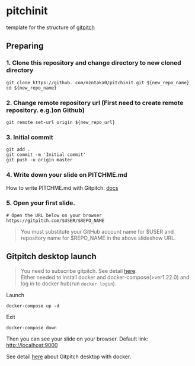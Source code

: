 # pitchinit
template for the structure of <a href='https://gitpitch.com/'>gitpitch</a>


## Preparing
### 1.  Clone this repository and change directory to new cloned directory
```
git clone https://github. com/mzntaka0/pitchinit.git ${new_repo_name}
cd ${new_repo_name}
```

### 2.  Change remote repository url (First need to create remote repository. e.g.)on Github)
```
git remote set-url origin ${new_repo_url}
```

### 3.  Initial commit
```
git add . 
git commit -m 'Initial commit'
git push -u origin master
```

### 4. Write down your slide on PITCHME.md  
How to write PITCHME.md with Gitpitch: <a href='https://gitpitch.com/docs/'>docs</a>  

### 5. Open your first slide.
```
# Open the URL below on your browser
https://gitpitch.com/$USER/$REPO_NAME
```

> You must substitute your GitHub account name for $USER and repository name for $REPO_NAME in the above slideshow URL.


## Gitpitch desktop launch
> You need to subscribe gitpitch. See detail <a href='https://gitpitch.com/'>here</a>.  
> Either needed to install docker and docker-compose(>ver1.22.0) and log in to docker hub(run `docker login`).

Launch
```
docker-compose up -d
```

Exit
```
docker-compose down
```
Then you can see your slide on your browser. Default link: <a href='http://localhost:9000'> http://localhost:9000</a>  

See detail <a href='https://gitpitch.com/docs/pro-features/desktop-launch/'>here</a> about Gitpitch desktop with docker.
